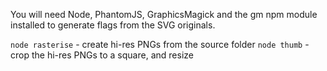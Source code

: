 You will need Node, PhantomJS, GraphicsMagick and the gm npm module installed to generate flags from the SVG originals.

`node rasterise` - create hi-res PNGs from the source folder
`node thumb` - crop the hi-res PNGs to a square, and resize